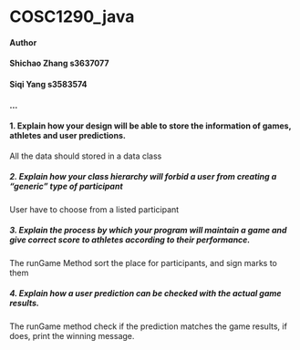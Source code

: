 # COSC1290_java

#### Author 
#### Shichao Zhang s3637077
#### Siqi Yang s3583574
#### ...
 
#### 1. Explain how your design will be able to store the information of games, athletes and user predictions. 
 All the data should stored in a data class
  
##### 2. Explain how your class hierarchy will forbid a user from creating a “generic” type of participant 
 User have to choose from a listed participant
  
##### 3. Explain the process by which your program will maintain a game and give correct score to athletes according to their performance.
 The runGame Method sort the place for participants, and sign marks to them
  
##### 4. Explain how a user prediction can be checked with the actual game results. 
 The runGame method check if the prediction matches the game results, if does, print the winning message.
#####
